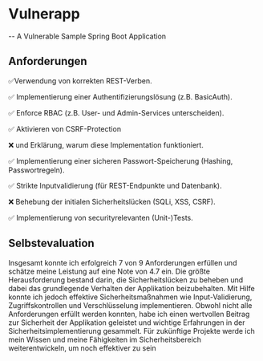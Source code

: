 # Vulnerapp
-- A Vulnerable Sample Spring Boot Application

## Anforderungen
✅Verwendung von korrekten REST-Verben.

✅ Implementierung einer Authentifizierungslösung (z.B. BasicAuth).

✅ Enforce RBAC (z.B. User- und Admin-Services unterscheiden).

✅ Aktivieren von CSRF-Protection

❌ und Erklärung, warum diese Implementation funktioniert.

✅ Implementierung einer sicheren Passwort-Speicherung (Hashing, Passwortregeln).

✅ Strikte Inputvalidierung (für REST-Endpunkte und Datenbank).

❌ Behebung der initialen Sicherheitslücken (SQLi, XSS, CSRF).

✅ Implementierung von securityrelevanten (Unit-)Tests.

## Selbstevaluation
Insgesamt konnte ich erfolgreich 7 von 9 Anforderungen erfüllen und schätze meine Leistung auf eine Note von 4.7 ein. Die größte Herausforderung bestand darin, die Sicherheitslücken zu beheben und dabei das grundlegende Verhalten der Applikation beizubehalten. Mit Hilfe konnte ich jedoch effektive Sicherheitsmaßnahmen wie Input-Validierung, Zugriffskontrollen und Verschlüsselung implementieren. Obwohl nicht alle Anforderungen erfüllt werden konnten, habe ich einen wertvollen Beitrag zur Sicherheit der Applikation geleistet und wichtige Erfahrungen in der Sicherheitsimplementierung gesammelt. Für zukünftige Projekte werde ich mein Wissen und meine Fähigkeiten im Sicherheitsbereich weiterentwickeln, um noch effektiver zu sein

